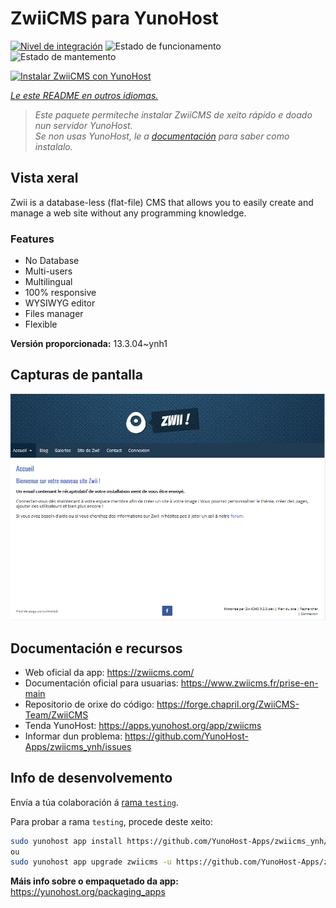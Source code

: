 <!--
NOTA: Este README foi creado automáticamente por <https://github.com/YunoHost/apps/tree/master/tools/readme_generator>
NON debe editarse manualmente.
-->

# ZwiiCMS para YunoHost

[![Nivel de integración](https://dash.yunohost.org/integration/zwiicms.svg)](https://ci-apps.yunohost.org/ci/apps/zwiicms/) ![Estado de funcionamento](https://ci-apps.yunohost.org/ci/badges/zwiicms.status.svg) ![Estado de mantemento](https://ci-apps.yunohost.org/ci/badges/zwiicms.maintain.svg)

[![Instalar ZwiiCMS con YunoHost](https://install-app.yunohost.org/install-with-yunohost.svg)](https://install-app.yunohost.org/?app=zwiicms)

*[Le este README en outros idiomas.](./ALL_README.md)*

> *Este paquete permíteche instalar ZwiiCMS de xeito rápido e doado nun servidor YunoHost.*  
> *Se non usas YunoHost, le a [documentación](https://yunohost.org/install) para saber como instalalo.*

## Vista xeral

Zwii is a database-less (flat-file) CMS that allows you to easily create and manage a web site without any programming knowledge.

### Features

- No Database
- Multi-users
- Multilingual
- 100% responsive
- WYSIWYG editor
- Files manager
- Flexible


**Versión proporcionada:** 13.3.04~ynh1

## Capturas de pantalla

![Captura de pantalla de ZwiiCMS](./doc/screenshots/dashboard.png)

## Documentación e recursos

- Web oficial da app: <https://zwiicms.com/>
- Documentación oficial para usuarias: <https://www.zwiicms.fr/prise-en-main>
- Repositorio de orixe do código: <https://forge.chapril.org/ZwiiCMS-Team/ZwiiCMS>
- Tenda YunoHost: <https://apps.yunohost.org/app/zwiicms>
- Informar dun problema: <https://github.com/YunoHost-Apps/zwiicms_ynh/issues>

## Info de desenvolvemento

Envía a túa colaboración á [rama `testing`](https://github.com/YunoHost-Apps/zwiicms_ynh/tree/testing).

Para probar a rama `testing`, procede deste xeito:

```bash
sudo yunohost app install https://github.com/YunoHost-Apps/zwiicms_ynh/tree/testing --debug
ou
sudo yunohost app upgrade zwiicms -u https://github.com/YunoHost-Apps/zwiicms_ynh/tree/testing --debug
```

**Máis info sobre o empaquetado da app:** <https://yunohost.org/packaging_apps>
